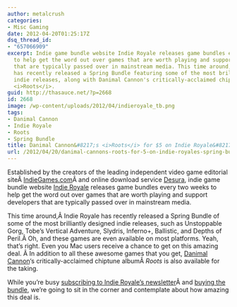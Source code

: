 ```yaml
---
author: metalcrush
categories:
- Misc Gaming
date: 2012-04-20T01:25:17Z
dsq_thread_id:
- "657066909"
excerpt: Indie game bundle website Indie Royale releases game bundles every two weeks
  to help get the word out over games that are worth playing and support developers
  that are typically passed over in mainstream media. This time around, Indie Royale
  has recently released a Spring Bundle featuring some of the most brilliantly designed
  indie releases, along with Danimal Cannon's critically-acclaimed chiptune album
  <i>Roots</i>.
guid: http://thasauce.net/?p=2668
id: 2668
image: /wp-content/uploads/2012/04/indieroyale_tb.png
tags:
- Danimal Cannon
- Indie Royale
- Roots
- Spring Bundle
title: Danimal Cannon&#8217;s <i>Roots</i> for $5 on Indie Royale&#8217;s Spring Bundle
url: /2012/04/20/danimal-cannons-roots-for-5-on-indie-royales-spring-bundle/
---
```


<center>
</center>


  
Established by the creators of the leading independent video game editorial siteÂ <a href="http://www.indiegames.com/" target="_blank">IndieGames.com</a>Â and online download service [Desura](http://www.desura.com/), indie game bundle website [Indie Royale](http://www.indieroyale.com/) releases game bundles every two weeks to help get the word out over games that are worth playing and support developers that are typically passed over in mainstream media.

This time around,Â Indie Royale has recently released a Spring Bundle of some of the most brilliantly designed indie releases, such as Unstoppable Gorg, Tobe&#8217;s Vertical Adventure, Slydris, Inferno+, Ballistic, and Depths of Peril.Â Oh, and these games are even available on most platforms. Yeah, that&#8217;s right. Even you Mac users receive a chance to get on this amazing deal. Â In addition to all these awesome games that you get, [Danimal Cannon](http://danimalcannon.bandcamp.com/)&#8216;s critically-acclaimed chiptune albumÂ _Roots_ is also available for the taking.

While you&#8217;re busy [subscribing to Indie Royale&#8217;s newslette](http://www.indieroyale.com/#newsletter)[r](http://www.indieroyale.com/#newsletter)Â and [buying the bundle](http://www.indieroyale.com/), we&#8217;re going to sit in the corner and contemplate about how amazing this deal is.